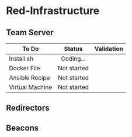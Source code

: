 # Red-Infrastructure




## Team Server

| To Do   |      Status      |  Validation |
|----------|:-------------:|------:|
| Install.sh |  Coding... |  |
| Docker File |    Not started   |    |
| Ansible Recipe |  Not started |     |
| Virtual Machine |  Not started |     |

## Redirectors





## Beacons
